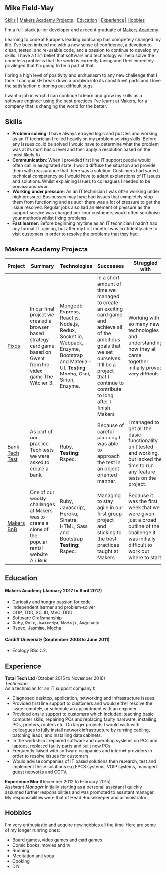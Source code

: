 ## Mike Field-May

[Skills](#skills) | [Makers Academy Projects](#makers_projects) |  [Education](#education) | [Experience](#experience) | [Hobbies](#hobbies)

I'm a full-stack junior developer and a recent graduate of [Makers Academy](http://www.makersacademy.com/).

Learning to code at Europe's leading bootcamp has completely changed my life. I've been imbued me with a new sense of confidence, a devotion to clean, tested, and re-usable code, and a passion to continue to develop my skills. I have a firm belief that software and technology will help solve the countless problems that the world is currently facing and I feel incredibly privileged that I'm going to be a part of that.

I bring a high level of positivity and enthusiasm to any new challenge that I face. I can quickly break down a problem into its constituent parts and I love the satisfaction of ironing out difficult bugs.

I want a job in which I can continue to learn and grow my skills as a software engineer using the best practices I've learnt at Makers, for a company that is changing the world for the better.

## <a name="skills">Skills</a>

- **Problem solving**: I have always enjoyed logic and puzzles and working as an IT technician I relied heavily on my problem solving skills. Before any issues could be solved I would have to determine what the problem was at its most basic level and then apply a resolution based on the most likely fix.
- **Communication**: When I provided first line IT support people would often call in an agitated state. I would diffuse the situation and provide them with reassurance that there was a solution. Customers had varied technical competency so I would have to adapt explanations of IT issues and solutions. Whilst explaining issues to colleagues I needed to be precise and clear.
- **Working under pressure**: As an IT technician I was often working under high pressure. Businesses may have had issues that completely stop them from functioning and as such there was a lot of pressure to get the issue resolved. Regular jobs also had an element of pressure as the support service was charged per hour customers would often scrutinise your methods whilst  fixing problems.
- **Fast learner**: Before beginning my time as an IT technician I hadn't had any formal IT training, but after my first month I was confidently able to visit customers in order to resolve the problems that they had.

## <a name="makers_projects">Makers Academy Projects</a>

| Project | Summary | Technologies | Successes | Struggled with |
|----------|----------|----------|--------- | ------- |
|[Pixos](https://github.com/mikefieldmay/Pixos)| In our final project we created a browser based strategy card game based on Gwent from the video game The Witcher 3. | Mongodb, Express, React.js, Node.js, Redux, Socket.io, Webpack, Enzyme, Bootstrap and Material-UI. **Testing**: Mocha, Chai, Sinon, Enzyme. | In a short amount of time we managed to create an exciting card game and achieve all of the ambitious goals that we set ourselves. It'll be a project that I continue to contribute to long after I finish Makers| Working with so many new technologies and understanding how they all came together initially proved very difficult. |
|[Bank Tech Test](https://github.com/mikefieldmay/tech_test_bank)| As part of our practice Tech tests we were asked to create a bank.  | Ruby. **Testing**: Rspec. | Because of careful planning I was able to approach the test in an object oriented manner. | I managed to get all the basic functionality unit tested and working, but lacked the time to run any feature tests on the project.|
| [Makers BnB](https://github.com/mikefieldmay/makersbnb)| One of our weekly challenges at Makers was to create a clone of the popular rental website Air BnB | Ruby, Javascript, Heroku, Sinatra, HTML, Sass and Bootstrap. **Testing**: Rspec. | Managing to stay agile in our first group project and sticking to the best practices taught at Makers | Because it was the first week that we were given just a broad outline of the challenge it was initially difficult to work out where to start. |


## <a name="education">Education</a>

#### Makers Academy (January 2017 to April 2017)

- Curiosity and hungry passion for code
- Independent learner and problem-solver
- OOP, TDD, SOLID, MVC, DDD
- Software Craftsmanship
- Ruby, Rails, Javascript, Node.js, Angular.js
- Rspec, Jasmine, Mocha

#### Cardiff University (September 2008 to June 2011)

- Ecology BSc 2.2.

## <a name="experience">Experience</a>

**Total Tech Ltd** (October 2015 to November 2016)    
*Technician*  
As a technician for an IT support company I:
- Diagnosed desktop, application, networking and infrastructure issues.
- Provided first line support to customers and would either resolve the issue remotely, or schedule an appointment with an engineer.
- Provided onsite support to customers which included; teaching basic computer skills, repairing PCs and replacing faulty hardware, installing PCs, printers, routers etc. On larger projects I would work with colleagues to fully install network infrastructure by running cabling, patching leads, and installing data cabinets.
- In the workshop I repaired software and operating systems on PCs and laptops, replaced faulty parts and built new PCs.
- Frequently liaised with software companies and internet providers in order to resolve issues for customers.
- Would advise companies of IT based solutions then research, test and implement these solutions e.g EPOS systems, VOIP systems, managed guest networks and CCTV.

**Experience Mor** (December 2012 to February 2015)  
*Assistant Manager*
Initially starting as a personal assistant I quickly assumed further responsibilities and was promoted to assistant manager. My responsibilities were that of Head Housekeeper and administrator.

## <a name="hobbies">Hobbies</a>
I'm very enthusiastic and acquire new hobbies all the time. Here are some of my longer running ones:

- Board games, video games and card games
- Comic books, movies and tv
- Running
- Meditation and yoga
- Cooking
- DIY
